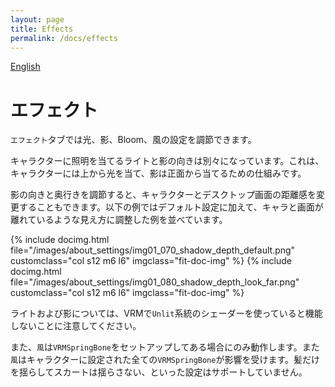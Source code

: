 ```yaml
---
layout: page
title: Effects
permalink: /docs/effects
---
```


[English](../en/docs/effects)

# エフェクト

`エフェクト`タブでは光、影、Bloom、風の設定を調節できます。

キャラクターに照明を当てるライトと影の向きは別々になっています。これは、キャラクターには上から光を当て、影は正面から当てるための仕組みです。

影の向きと奥行きを調節すると、キャラクターとデスクトップ画面の距離感を変更することもできます。以下の例ではデフォルト設定に加えて、キャラと画面が離れているような見え方に調整した例を並べています。

<div class="row">
{% include docimg.html file="/images/about_settings/img01_070_shadow_depth_default.png" customclass="col s12 m6 l6" imgclass="fit-doc-img" %}
{% include docimg.html file="/images/about_settings/img01_080_shadow_depth_look_far.png" customclass="col s12 m6 l6" imgclass="fit-doc-img" %}
</div>

ライトおよび影については、VRMで`Unlit`系統のシェーダーを使っていると機能しないことに注意してください。

また、`風`は`VRMSpringBone`をセットアップしてある場合にのみ動作します。また`風`はキャラクターに設定された全ての`VRMSpringBone`が影響を受けます。髪だけを揺らしてスカートは揺らさない、といった設定はサポートしていません。
